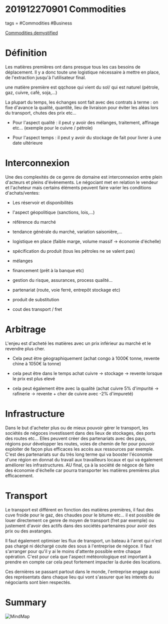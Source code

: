# 201912270901 Commodities
tags = #Commodities #Business

[Commodities demystified](https://www.commoditiesdemystified.info/en/#Commodities-Demystified)

# Définition
Les matières premières ont dans presque tous les cas besoins de déplacement.
Il y a donc toute une logistique nécessaire à mettre en place, de l'extraction jusqu'à l'utilisateur final.

une matière première est qqchose qui vient du sol/ qui est naturel (pétrole, gaz, cuivre, café, soja,...)

La plupart du temps, les échanges sont fait avec des contrats à terme :
	on fixe d'avance la qualité, quantité, lieu de livraison pour éviter les aléas lors du transport, chutes des prix etc...

- Pour l'aspect qualité : il peut y avoir des mélanges, traitement, affinage etc... (exemple pour le cuivre / pétrole)

- Pour l'aspect temps : il peut y avoir du stockage de fait pour livrer à une date ultérieure

# Interconnexion

Une des complexités de ce genre de domaine est interconnexion entre plein d'acteurs et pleins d'évènements.
Le négociant met en relation le vendeur et l'acheteur mais certains éléments peuvent faire varier les conditions d'achats/ventes:
- Les réservoir et disponibilités

- l'aspect géopolitique (sanctions, lois,...)

- référence du marché

- tendance générale du marché, variation saisonière,...

- logistique en place (faible marge, volume massif -> économie d'échelle)

- spécification du produit (tous les pétroles ne se valent pas)

- mélanges

- financement (prêt à la banque etc)

- gestion du risque, assurances, process qualité...

- partenariat (route, voie ferré, entrepôt stockage etc)

- produit de substitution

- cout des transport / fret


# Arbitrage

L'enjeu est d'acheté les matières avec un prix inférieur au marché et le revendre plus cher.

- Cela peut être géographiquement (achat congo à 1000€ tonne, revente chine à 1050€ la tonne)

- cela peut être dans le temps achat cuivre -> stockage -> revente lorsque le prix est plus elevé

- cela peut également être avec la qualité (achat cuivre 5% d'impurité -> rafinerie -> revente + cher de cuivre avec -2% d'impureté)

# Infrastructure

Dans le but d'acheter plus ou de mieux pouvoir gérer le transport, les sociétés de négoces investissent dans des lieux de stockages, des ports des routes etc... 
Elles peuvent créer des partenariats avec des pays, régions pour développer les routes, voies de chemin de fer pour pouvoir exploiter de façon plus efficaces les accès aux ressources par exemple.
C'est des partenariats sur du très long terme qui va booster l'économie d'une région en donnat du travail aux travailleurs locaux et qui va également  améliorer les infrastructures. AU final, ça à la société de négoce de faire des économie d'échelle car pourra transporter les matières premières plus efficacement.

# Transport

Le transport est différent en fonction des matières premières, il faut des cuve froide pour le gaz, des chaudes pour le bitume etc... il est possible de louer directement ce genre de moyen de transport (fret par exemple) ou justement d'avoir des actifs dans des sociétés partenaires pour avoir des prix ou des avatanges.

Il faut également optimiser les flux de transport, un bateau à l'arret qui n'est pas chargé ni déchargé coute des sous à l'entreprise de négoce. Il faut s'arranger pour qu'il y ai le moins d'attente possible entre chaque opération.
C'est pour cela que l'aspect météorologique est important à prendre en compte car cela peut fortement impacter la durée des locations.

Ces dernières se passant partout dans le monde, l'entreprise engage aussi des représentats dans chaque lieu qui vont s'assurer que les interets du négociants sont bien respectés.



# Summary 

![MindMap](Img/commodities.png)

